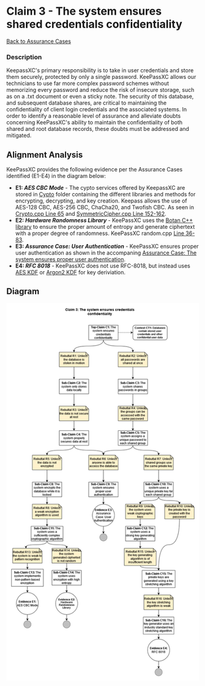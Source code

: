 # Claim 3 - The system ensures shared credentials confidentiality

[Back to Assurance Cases](https://github.com/JCKelley-CYBR/CYBR-8420-SoftwareAssurance/blob/Adding-Claims-Remaining/AssuranceCases.md)

### Description
KeepassXC's primary responsibility is to take in user credentials and store them securely, protected by only a single password. KeePassXC allows our technicians to use far more complex password schemes without memorizing every password and reduce the risk of insecure storage, such as on a .txt document or even a sticky note. The security of this database, and subsequent database shares, are critical to maintaining the confidentiality of client login credentials and the associated systems. In order to identify a reasonable level of assurance and alleviate doubts concerning KeePassXC's ability to maintain the confidentiality of both shared and root database records, these doubts must be addressed and mitigated.

## Alignment Analysis
KeePassXC provides the following evidence per the Assurance Cases identified (E1-E4) in the diagram below:
* **E1: *AES CBC Mode*** - The cypto services offered by KeepassXC are stored in [Cypto](https://github.com/keepassxreboot/keepassxc/tree/develop/src/crypto) folder containing the different libraries and methods for encrypting, decrypting, and key creation. Keepass allows the use of AES-128 CBC, AES-256 CBC, ChaCha20, and Twofish CBC. As seen in [Crypto.cpp Line 65](https://github.com/keepassxreboot/keepassxc/blob/f56fcdd79b3e064c31fadd6be9acc5749f9aed1e/src/crypto/Crypto.cpp#L65) and [SymmetricCipher.cpp Line 152-162](https://github.com/keepassxreboot/keepassxc/blob/f56fcdd79b3e064c31fadd6be9acc5749f9aed1e/src/crypto/SymmetricCipher.cpp#L152). 
* **E2: *Hardware Randomness Library*** - KeePassXC uses the [Botan C++ library](https://botan.randombit.net/) to ensure the proper amount of entropy and generate ciphertext with a proper degree of randomness. KeePassXC random.cpp [Line 36-83](https://github.com/keepassxreboot/keepassxc/blob/f56fcdd79b3e064c31fadd6be9acc5749f9aed1e/src/crypto/Random.cpp#L36).
* **E3: *Assurance Case: User Authentication*** - KeePassXC ensures proper user authentication as shown in the accompaning [Assurance Case: The system ensures proper user authentication](https://github.com/JCKelley-CYBR/CYBR-8420-SoftwareAssurance/edit/Adding-Claims-Remaining/AssuranceCases/User_Auth).
* **E4: *RFC 8018*** - KeePassXC does not use RFC-8018, but instead uses [AES KDF](https://github.com/keepassxreboot/keepassxc/blob/develop/src/crypto/kdf/AesKdf.cpp) or [Argon2 KDF](https://github.com/keepassxreboot/keepassxc/blob/develop/src/crypto/kdf/Argon2Kdf.cpp) for key deriviation. 

## Diagram
![](https://github.com/JCKelley-CYBR/CYBR-8420-SoftwareAssurance/blob/main/AssuranceCases/Credential_Confidentiality/CredentialConfidentiality.png)
